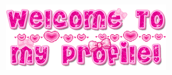 <p align="center">
  <img src="welcome-to-my-profile.gif" alt="Pink glittery and 'jittery' text that can only be described as 'overly cute'. The text reads 'Welcome to my profile!'">
</p>
